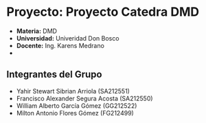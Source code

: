 # Proyecto: Proyecto Catedra DMD

- **Materia:** DMD
- **Universidad:** Univeridad Don Bosco
- **Docente:** Ing. Karens Medrano
- 
## Integrantes del Grupo
- Yahir Stewart Sibrian Arriola (SA212551)
- Francisco Alexander Segura Acosta (SA212550)
- William Alberto García Gómez (GG212522)
- Milton Antonio Flores Gómez (FG212499)

